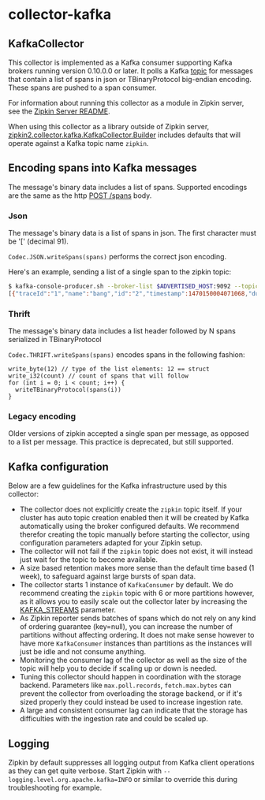 # collector-kafka

## KafkaCollector
This collector is implemented as a Kafka consumer supporting Kafka brokers running
version 0.10.0.0 or later. It polls a Kafka [topic](#kafka-configuration) for messages that contain
a list of spans in json or TBinaryProtocol big-endian encoding. These
spans are pushed to a span consumer.

For information about running this collector as a module in Zipkin server, see
the [Zipkin Server README](../../zipkin-server/README.md#kafka-collector).

When using this collector as a library outside of Zipkin server,
[zipkin2.collector.kafka.KafkaCollector.Builder](src/main/java/zipkin2/collector/kafka/KafkaCollector.java)
includes defaults that will operate against a Kafka topic name `zipkin`.

## Encoding spans into Kafka messages
The message's binary data includes a list of spans. Supported encodings
are the same as the http [POST /spans](https://zipkin.io/zipkin-api/#/paths/%252Fspans) body.

### Json
The message's binary data is a list of spans in json. The first character must be '[' (decimal 91).

`Codec.JSON.writeSpans(spans)` performs the correct json encoding.

Here's an example, sending a list of a single span to the zipkin topic:

```bash
$ kafka-console-producer.sh --broker-list $ADVERTISED_HOST:9092 --topic zipkin
[{"traceId":"1","name":"bang","id":"2","timestamp":1470150004071068,"duration":1,"localEndpoint":{"serviceName":"flintstones"},"tags":{"lc":"bamm-bamm"}}]
```

### Thrift
The message's binary data includes a list header followed by N spans serialized in TBinaryProtocol

`Codec.THRIFT.writeSpans(spans)` encodes spans in the following fashion:
```
write_byte(12) // type of the list elements: 12 == struct
write_i32(count) // count of spans that will follow
for (int i = 0; i < count; i++) {
  writeTBinaryProtocol(spans(i))
}
```

### Legacy encoding
Older versions of zipkin accepted a single span per message, as opposed
to a list per message. This practice is deprecated, but still supported.

## Kafka configuration

Below are a few guidelines for the Kafka infrastructure used by this collector:
* The collector does not explicitly create the `zipkin` topic itself. If your cluster has auto topic creation enabled then it will be created by Kafka automatically using the broker configured defaults. We recommend therefor creating the topic manually before starting the collector, using configuration parameters adapted for your Zipkin setup.
* The collector will not fail if the `zipkin` topic does not exist, it will instead just wait for the topic to become available.
* A size based retention makes more sense than the default time based (1 week), to safeguard against large bursts of span data.
* The collector starts 1 instance of `KafkaConsumer` by default. We do recommend creating the `zipkin` topic with 6 or more partitions however, as it allows you to easily scale out the collector later by increasing the [KAFKA_STREAMS](../../zipkin-server/README.md#kafka-collector) parameter.
* As Zipkin reporter sends batches of spans which do not rely on any kind of ordering guarantee (key=null), you can increase the number of partitions without affecting ordering. It does not make sense however to have more `KafkaConsumer` instances than partitions as the instances will just be idle and not consume anything.
* Monitoring the consumer lag of the collector as well as the size of the topic will help you to decide if scaling up or down is needed.
* Tuning this collector should happen in coordination with the storage backend. Parameters like `max.poll.records`, `fetch.max.bytes` can prevent the collector from overloading the storage backend, or if it's sized properly they could instead be used to increase ingestion rate.
* A large and consistent consumer lag can indicate that the storage has difficulties with the ingestion rate and could be scaled up.

## Logging
Zipkin by default suppresses all logging output from Kafka client operations as they can get quite verbose. Start Zipkin with `--logging.level.org.apache.kafka=INFO` or similar to override this during troubleshooting for example.
